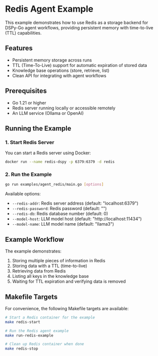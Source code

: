 # Redis Agent Example

This example demonstrates how to use Redis as a storage backend for DSPy-Go agent workflows, providing persistent memory with time-to-live (TTL) capabilities.

## Features

- Persistent memory storage across runs
- TTL (Time-To-Live) support for automatic expiration of stored data
- Knowledge base operations (store, retrieve, list)
- Clean API for integrating with agent workflows

## Prerequisites

- Go 1.21 or higher
- Redis server running locally or accessible remotely
- An LLM service (Ollama or OpenAI)

## Running the Example

### 1. Start Redis Server

You can start a Redis server using Docker:

```bash
docker run --name redis-dspy -p 6379:6379 -d redis
```

### 2. Run the Example

```bash
go run examples/agent_redis/main.go [options]
```

Available options:

- `--redis-addr`: Redis server address (default: "localhost:6379")
- `--redis-password`: Redis password (default: "")
- `--redis-db`: Redis database number (default: 0)
- `--model-host`: LLM model host (default: "http://localhost:11434")
- `--model-name`: LLM model name (default: "llama3")

## Example Workflow

The example demonstrates:

1. Storing multiple pieces of information in Redis
2. Storing data with a TTL (time-to-live)
3. Retrieving data from Redis
4. Listing all keys in the knowledge base
5. Waiting for TTL expiration and verifying data is removed

## Makefile Targets

For convenience, the following Makefile targets are available:

```bash
# Start a Redis container for the example
make redis-start

# Run the Redis agent example
make run-redis-example

# Clean up Redis container when done
make redis-stop
``` 